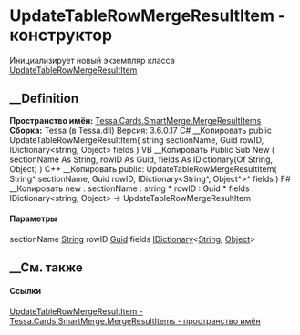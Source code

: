 # UpdateTableRowMergeResultItem - конструктор
Инициализирует новый экземпляр класса
[UpdateTableRowMergeResultItem](T_Tessa_Cards_SmartMerge_MergeResultItems_UpdateTableRowMergeResultItem.htm)
##  __Definition
 **Пространство имён:**
[Tessa.Cards.SmartMerge.MergeResultItems](N_Tessa_Cards_SmartMerge_MergeResultItems.htm)  
 **Сборка:** Tessa (в Tessa.dll) Версия: 3.6.0.17
C# __Копировать
     public UpdateTableRowMergeResultItem(
    	string sectionName,
    	Guid rowID,
    	IDictionary<string, Object> fields
    )
VB __Копировать
     Public Sub New ( 
    	sectionName As String,
    	rowID As Guid,
    	fields As IDictionary(Of String, Object)
    )
C++ __Копировать
     public:
    UpdateTableRowMergeResultItem(
    	String^ sectionName, 
    	Guid rowID, 
    	IDictionary<String^, Object^>^ fields
    )
F# __Копировать
     new : 
            sectionName : string * 
            rowID : Guid * 
            fields : IDictionary<string, Object> -> UpdateTableRowMergeResultItem
#### Параметры
sectionName [String](https://learn.microsoft.com/dotnet/api/system.string)
rowID [Guid](https://learn.microsoft.com/dotnet/api/system.guid)
fields
[IDictionary](https://learn.microsoft.com/dotnet/api/system.collections.generic.idictionary-2)<[String](https://learn.microsoft.com/dotnet/api/system.string),
[Object](https://learn.microsoft.com/dotnet/api/system.object)>
## __См. также
#### Ссылки
[UpdateTableRowMergeResultItem -
](T_Tessa_Cards_SmartMerge_MergeResultItems_UpdateTableRowMergeResultItem.htm)
[Tessa.Cards.SmartMerge.MergeResultItems - пространство
имён](N_Tessa_Cards_SmartMerge_MergeResultItems.htm)
